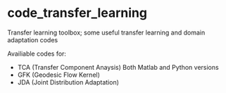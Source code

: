 # code_transfer_learning

Transfer learning toolbox; some useful transfer learning and domain adaptation codes

Availiable codes for:

- TCA (Transfer Component Anaysis)
	Both Matlab and Python versions
- GFK (Geodesic Flow Kernel)
- JDA (Joint Distribution Adaptation)